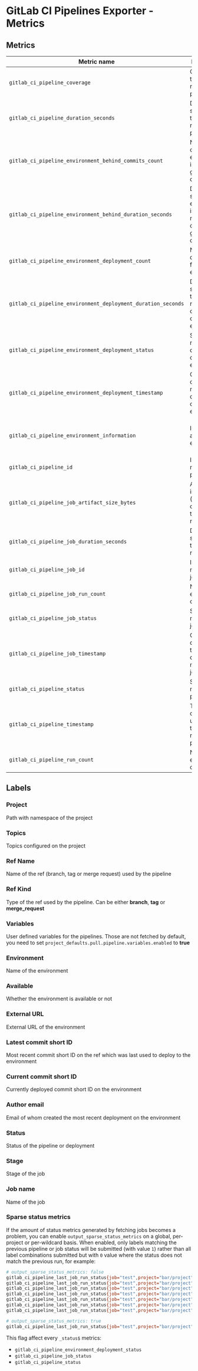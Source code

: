 # GitLab CI Pipelines Exporter - Metrics

## Metrics

| Metric name | Description | Labels | Configuration |
|---|---|---|---|
| `gitlab_ci_pipeline_coverage` | Coverage of the most recent pipeline | [project], [topics], [ref], [kind], [variables] | *available by default* |
| `gitlab_ci_pipeline_duration_seconds` | Duration in seconds of the most recent pipeline | [project], [topics], [ref], [kind], [variables] | *available by default* |
| `gitlab_ci_pipeline_environment_behind_commits_count` | Number of commits the environment is behind given its last deployment | [project], [environment] | `project_defaults.pull.environments.enabled` |
| `gitlab_ci_pipeline_environment_behind_duration_seconds` | Duration in seconds the environment is behind the most recent commit given its last deployment | [project], [environment] | `project_defaults.pull.environments.enabled` |
| `gitlab_ci_pipeline_environment_deployment_count` |Number of deployments for an environment | [project], [environment] | `project_defaults.pull.environments.enabled` |
| `gitlab_ci_pipeline_environment_deployment_duration_seconds` | Duration in seconds of the most recent deployment of the environment | [project], [environment] | `project_defaults.pull.environments.enabled` |
| `gitlab_ci_pipeline_environment_deployment_status` | Status of the most recent deployment of the environment | [project], [environment], [status] | `project_defaults.pull.environments.enabled` |
| `gitlab_ci_pipeline_environment_deployment_timestamp` | Creation date of the most recent deployment of the environment | [project], [environment] | `project_defaults.pull.environments.enabled` |
| `gitlab_ci_pipeline_environment_information` | Information about the environment | [project], [environment], [external_url], [kind], [ref], [latest_commit_short_id], [current_commit_short_id], [available], [author_email] | `project_defaults.pull.environments.enabled` |
| `gitlab_ci_pipeline_id` | ID of the most recent pipeline | [project], [topics], [ref], [kind], [variables] | *available by default* |
| `gitlab_ci_pipeline_job_artifact_size_bytes` | Artifact size in bytes (sum of all of them) of the most recent job | [project], [topics], [ref], [kind], [variables], [stage], [job_name] | `project_defaults.pull.pipeline.jobs.enabled` |
| `gitlab_ci_pipeline_job_duration_seconds` | Duration in seconds of the most recent job | [project], [topics], [ref], [kind], [variables], [stage], [job_name] | `project_defaults.pull.pipeline.jobs.enabled` |
| `gitlab_ci_pipeline_job_id` | ID of the most recent job | [project], [topics], [ref], [kind], [variables], [stage], [job_name] | `project_defaults.pull.pipeline.jobs.enabled` |
| `gitlab_ci_pipeline_job_run_count` | Number of executions of a job | [project], [topics], [ref], [kind], [variables], [stage], [job_name] | `project_defaults.pull.pipeline.jobs.enabled` |
| `gitlab_ci_pipeline_job_status` | Status of the most recent job | [project], [topics], [ref], [kind], [variables], [stage], [job_name], [status] | `project_defaults.pull.pipeline.jobs.enabled` |
| `gitlab_ci_pipeline_job_timestamp` | Creation date timestamp of the the most recent job | [project], [topics], [ref], [kind], [variables], [stage], [job_name] | `project_defaults.pull.pipeline.jobs.enabled` |
| `gitlab_ci_pipeline_status` | Status of the most recent pipeline | [project], [topics], [ref], [kind], [variables], [status] | *available by default* |
| `gitlab_ci_pipeline_timestamp` | Timestamp of the last update of the most recent pipeline | [project], [topics], [ref], [kind], [variables] | *available by default* |
| `gitlab_ci_pipeline_run_count` | Number of executions of a pipeline | [project], [topics], [ref], [kind], [variables] | *available by default* |

## Labels

### Project

Path with namespace of the project

### Topics

Topics configured on the project

### Ref Name

Name of the ref (branch, tag or merge request) used by the pipeline

### Ref Kind

Type of the ref used by the pipeline. Can be either **branch**, **tag** or **merge_request**

### Variables

User defined variables for the pipelines.
Those are not fetched by default, you need to set `project_defaults.pull.pipeline.variables.enabled` to **true**

### Environment

Name of the environment

### Available

Whether the environment is available or not

### External URL

External URL of the environment

### Latest commit short ID

Most recent commit short ID on the ref which was last used to deploy to the environment

### Current commit short ID

Currently deployed commit short ID on the environment

### Author email

Email of whom created the most recent deployment on the environment

### Status

Status of the pipeline or deployment

### Stage

Stage of the job

### Job name

Name of the job


[author_email]: #author-email
[available]: #available
[current_commit_short_id]: #current-commit-short-id
[environment]: #environment
[external_url]: #external-url
[kind]: #ref-kind
[latest_commit_short_id]: #latest-commit-short-id
[project]: #project
[ref]: #ref-name
[topics]: #topics
[variables]: #variables
[status]: #status
[stage]: #stage
[job_name]: #job-name

### Sparse status metrics

If the amount of status metrics generated by fetching jobs becomes a problem, you can enable `output_sparse_status_metrics` on a global, per-project or per-wildcard basis. When enabled, only labels matching the previous pipeline or job status will be submitted (with value `1`) rather than all label combinations submitted but with `0` value where the status does not match the previous run, for example:

```bash
# output_sparse_status_metrics: false
gitlab_ci_pipeline_last_job_run_status{job="test",project="bar/project",ref="main",stage="test",status="canceled",topics=""} 0
gitlab_ci_pipeline_last_job_run_status{job="test",project="bar/project",ref="main",stage="test",status="failed",topics=""} 0
gitlab_ci_pipeline_last_job_run_status{job="test",project="bar/project",ref="main",stage="test",status="manual",topics=""} 0
gitlab_ci_pipeline_last_job_run_status{job="test",project="bar/project",ref="main",stage="test",status="pending",topics=""} 0
gitlab_ci_pipeline_last_job_run_status{job="test",project="bar/project",ref="main",stage="test",status="running",topics=""} 0
gitlab_ci_pipeline_last_job_run_status{job="test",project="bar/project",ref="main",stage="test",status="skipped",topics=""} 0
gitlab_ci_pipeline_last_job_run_status{job="test",project="bar/project",ref="main",stage="test",status="success",topics=""} 1

# output_sparse_status_metrics: true
gitlab_ci_pipeline_last_job_run_status{job="test",project="bar/project",ref="main",stage="test",status="success",topics=""} 1
```

This flag affect every `_status$` metrics:

- `gitlab_ci_pipeline_environment_deployment_status`
- `gitlab_ci_pipeline_job_status`
- `gitlab_ci_pipeline_status`
